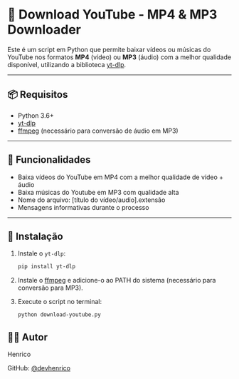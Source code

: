 # 🎵 Download YouTube - MP4 & MP3 Downloader

Este é um script em Python que permite baixar vídeos ou músicas do YouTube nos formatos **MP4** (vídeo) ou **MP3** (áudio) com a melhor qualidade disponível, utilizando a biblioteca [yt-dlp](https://github.com/yt-dlp/yt-dlp).

---

## 📦 Requisitos

- Python 3.6+
- [yt-dlp](https://github.com/yt-dlp/yt-dlp)
- [ffmpeg](https://ffmpeg.org/) (necessário para conversão de áudio em MP3)

---

## 🎯 Funcionalidades
- Baixa vídeos do YouTube em MP4 com a melhor qualidade de vídeo + áudio
- Baixa músicas do Youtube em MP3 com qualidade alta
- Nome do arquivo: [título do vídeo/audio].extensão
- Mensagens informativas durante o processo

---

## 🔧 Instalação

1. Instale o `yt-dlp`:

   ```bash
   pip install yt-dlp

2. Instale o [ffmpeg](https://ffmpeg.org/) e adicione-o ao PATH do sistema (necessário para conversão para MP3).

3. Execute o script no terminal:
   
   ```bash
   python download-youtube.py

## 👨‍💻 Autor
Henrico

GitHub: [@devhenrico](https://github.com/devhenrico)
